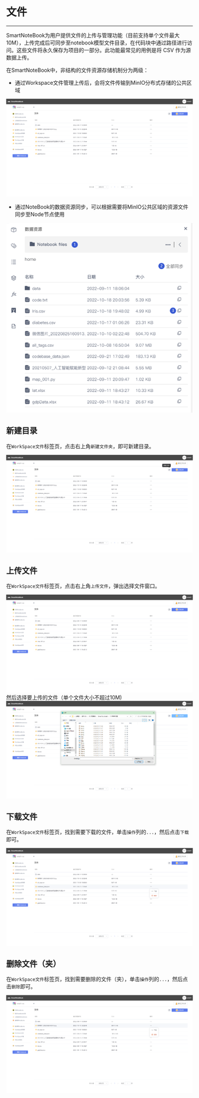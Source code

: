# 文件
---
SmartNoteBook为用户提供文件的上传与管理功能（目前支持单个文件最大10M），上传完成后可同步至notebook模型文件目录，在代码块中通过路径进行访问。这些文件将永久保存为项目的一部分。此功能最常见的用例是将 CSV 作为源数据上传。

在SmartNoteBook中，非结构的文件资源存储机制分为两级：

* 通过Workspace文件管理上传后，会将文件传输到MinIO分布式存储的公共区域

![](/assets/file.png)

* 通过NoteBook的数据资源同步，可以根据需要将MinIO公共区域的资源文件同步至Node节点使用

![](/assets/tbwj.png)

## 新建目录

在`WorkSpace文件`标签页，点击右上角`新建文件夹`，即可新建目录。

![](/assets/folder.png)

## 上传文件

在`WorkSpace文件`标签页，点击右上角`上传文件`，弹出选择文件窗口。


![](/assets/upfile.png)然后选择要上传的文件（单个文件大小不超过10M\)![](/assets/upfiles.png)

## 下载文件

在`WorkSpace文件`标签页，找到需要下载的文件，单击`操作`列的`...`，然后点击`下载`即可。

![](/assets/dw.png)

## 删除文件（夹）

在`WorkSpace文件`标签页，找到需要删除的文件（夹），单击`操作`列的`...`，然后点击`删除`即可。

![](/assets/del.png)







